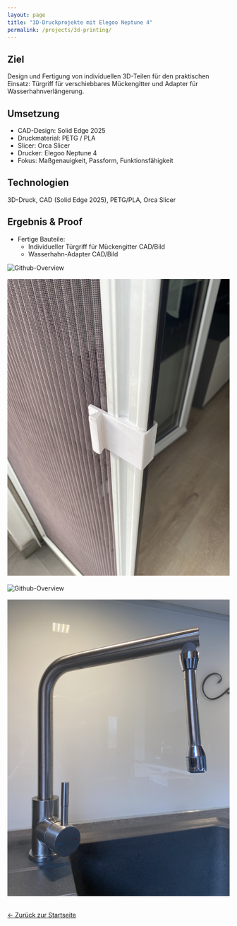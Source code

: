 ```yaml
---
layout: page
title: "3D-Druckprojekte mit Elegoo Neptune 4"
permalink: /projects/3d-printing/
---
```


## Ziel
Design und Fertigung von individuellen 3D-Teilen für den praktischen Einsatz: Türgriff für verschiebbares Mückengitter und Adapter für Wasserhahnverlängerung.

## Umsetzung
- CAD-Design: Solid Edge 2025
- Druckmaterial: PETG / PLA
- Slicer: Orca Slicer
- Drucker: Elegoo Neptune 4
- Fokus: Maßgenauigkeit, Passform, Funktionsfähigkeit

## Technologien
3D-Druck, CAD (Solid Edge 2025), PETG/PLA, Orca Slicer

## Ergebnis & Proof
- Fertige Bauteile:
  - Individueller Türgriff für Mückengitter CAD/Bild
  - Wasserhahn-Adapter CAD/Bild

![Github-Overview](/assets/images/screenshot_Griff_CAD.JPG)
<br><br>
![Github-Overview](/assets/images/screenshot_Griff.JPG)
<br><br>
![Github-Overview](/assets/images/screenshot_Wasserhahn-Adapter_CAD.JPG)
<br><br>
![Github-Overview](/assets/images/screenshot_Wasserhahn-Adapter.JPG)
<br><br>


[← Zurück zur Startseite](/)
